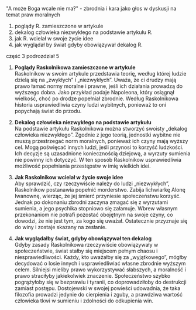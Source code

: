 "A może Boga wcale nie ma?" - zbrodnia i kara jako głos w dyskusji na temat praw moralnych 
1. poglądy R. zamieszczone w artykule
2. dekalog człowieka niezwykłego na podstawie artykułu R.
3. jak R. wcielał w swoje życie idee
4. jak wyglądał by świat gdyby obowiązywał dekalog R.

część 3 podrozdział 5 

1. **Poglądy Raskolnikowa zamieszczone w artykule**  
   Raskolnikow w swoim artykule przedstawia teorię, według której ludzie dzielą się na „zwykłych” i „niezwykłych”. Uważa, że ci drudzy mają prawo łamać normy moralne i prawne, jeśli ich działania prowadzą do wyższego dobra. Jako przykład podaje Napoleona, który osiągnął wielkość, choć po drodze popełniał zbrodnie. Według Raskolnikowa historia usprawiedliwia czyny ludzi wybitnych, ponieważ to oni popychają świat do przodu.  

2. **Dekalog człowieka niezwykłego na podstawie artykułu**  
   Na podstawie artykułu Raskolnikowa można stworzyć swoisty „dekalog człowieka niezwykłego”. Zgodnie z jego teorią, jednostki wybitne nie muszą przestrzegać norm moralnych, ponieważ ich czyny mają wyższy cel. Mogą poświęcać innych ludzi, jeśli przynosi to korzyść ludzkości. Ich decyzje są uzasadnione koniecznością dziejową, a wyrzuty sumienia nie powinny ich dotyczyć. W ten sposób Raskolnikow usprawiedliwia możliwość popełniania przestępstw w imię wielkich idei.  

3. **Jak Raskolnikow wcielał w życie swoje idee**  
   Aby sprawdzić, czy rzeczywiście należy do ludzi „niezwykłych”, Raskolnikow postanawia popełnić morderstwo. Zabija lichwiarkę Alonę Iwanownę, wierząc, że jej śmierć przyniesie społeczeństwu korzyść. Jednak po dokonaniu zbrodni zaczyna zmagać się z wyrzutami sumienia, a jego psychika stopniowo się załamuje. Wbrew własnym przekonaniom nie potrafi pozostać obojętnym na swoje czyny, co dowodzi, że nie jest tym, za kogo się uważał. Ostatecznie przyznaje się do winy i zostaje skazany na zesłanie.  

4. **Jak wyglądałby świat, gdyby obowiązywał ten dekalog**  
   Gdyby zasady Raskolnikowa rzeczywiście obowiązywały w społeczeństwie, świat stałby się miejscem pełnym chaosu i niesprawiedliwości. Każdy, kto uważałby się za „wyjątkowego”, mógłby decydować o losie innych i usprawiedliwiać własne zbrodnie wyższym celem. Silniejsi mieliby prawo wykorzystywać słabszych, a moralność i prawo straciłyby jakiekolwiek znaczenie. Społeczeństwo szybko pogrążyłoby się w bezprawiu i tyranii, co doprowadziłoby do destrukcji zamiast postępu. Dostojewski w swojej powieści udowadnia, że taka filozofia prowadzi jedynie do cierpienia i zguby, a prawdziwa wartość człowieka tkwi w sumieniu i zdolności do odkupienia win.

